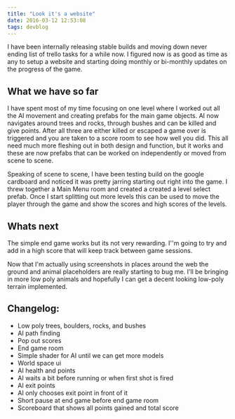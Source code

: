 ```yaml
---
title: "Look it's a website"
date: 2016-03-12 12:53:08
tags: devblog
---
```

I have been internally releasing stable builds and moving down never ending list of trello tasks for a while now. I figured now is as good as time as any to setup a website and starting doing monthly or bi-monthly updates on the progress of the game.

<!-- more --> 

What we have so far
-------
I have spent most of my time focusing on one level where I worked out all the AI movement and creating prefabs for the main game objects. AI now navigates around trees and rocks, through bushes and can be killed and give points. After all three are either killed or escaped a game over is triggered and you are taken to a score room to see how well you did. This all need much more fleshing out in both design and function, but it works and these are now prefabs that can be worked on independently or moved from scene to scene. 

Speaking of scene to scene, I have been testing build on the google cardboard and noticed it was pretty jarring starting out right into the game. I threw together a Main Menu room and created a created a level select prefab. Once I start splitting out more levels this can be used to move the player through the game and show the scores and high scores of the levels.

Whats next
----------
The simple end game works but its not very rewarding. I''m going to try and add in a high score that will keep track between game sessions. 

Now that I'm actually using screenshots in places around the web the ground and animal placeholders are really starting to bug me. I'll be bringing in more low poly animals and hopefully I can get a decent looking low-poly terrain implemented.


Changelog:
-----------

- Low poly trees, boulders, rocks, and bushes
- AI path finding
- Pop out scores
- End game room
- Simple shader for AI until we can get more models 
- World space ui
- AI health and points
- AI waits a bit before running or when first shot is fired
- AI exit points
- AI only chooses exit point in front of it
- Short pause at end game before end game room
- Scoreboard that shows all points gained and total score